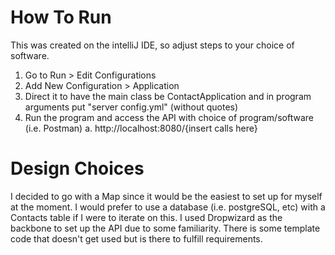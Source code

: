 # How To Run

This was created on the intelliJ IDE, so adjust steps to your choice of software.

1. Go to Run > Edit Configurations 
2. Add New Configuration > Application
3. Direct it to have the main class be ContactApplication and in program arguments put "server config.yml" (without quotes)
4. Run the program and access the API with choice of program/software (i.e. Postman)
	a. http://localhost:8080/{insert calls here}

# Design Choices

I decided to go with a Map since it would be the easiest to set up for myself at the moment. 
I would prefer to use a database (i.e. postgreSQL, etc) with a Contacts table if I were to iterate on this.
I used Dropwizard as the backbone to set up the API due to some familiarity. There is some template code that doesn't get used but is there to fulfill requirements.
